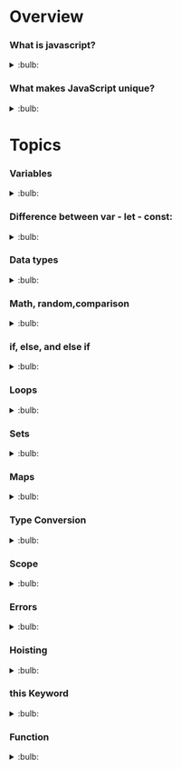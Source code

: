# Overview

### What is javascript?
<details>
  <summary>:bulb:</summary>
    JavaScript, often abbreviated JS, is a programming language that is one of the core technologies of the World Wide Web, alongside HTML and CSS. As of 2022, 98% of websites use JavaScript on the client side for web page behavior, often incorporating third-party libraries.
</details>

### What makes JavaScript unique?
<details>
  <summary>:bulb:</summary>
    <li>Full integration with HTML/CSS.</li>
    <li>Simple things are done simply.</li>
    <li>Supported by all major browsers and enabled by default.</li>
</details>

# Topics

### Variables
<details>
  <summary>:bulb:</summary>
  A variable is a “named storage” for data. We can use variables to store goodies, visitors, and other data.

```JS
let message;
message = 'Hello!';

alert(message); // shows the variable content
```
</details>

### Difference between var - let - const:

<details>
  <summary>:bulb:</summary>

Props | var | let | const
------------ | ------------- | ------------ | ------------
Scope | Variables declared with var are in the function scope.(var variables are only accessible in the function scope) | Variables declared as let are in the block scope (let variables are only accessible within the block they are declared) | Variables declared as const are in the block scope(const variables under the block was accessible, but when you try to access x outside that block, you will get an error)
Hoisting (Hoisting means that you can define a variable before its declaration.) | Allowed | Not allowed | Not allowed
Reassign the value | Allowed | Allowed | Not allowed 
Redeclaration of the variable | Allowed | Not allowed | Not allowed

</details>

### Data types

<details>
  <summary>:bulb:</summary>


#### <li> Strings </li>
A string (or a text string) is a series of characters like "John Doe".
Strings are written with quotes. You can use single or double quotes.

``` JS
let carName1 = "Volvo XC60";   // Using double quotes
let carName2 = 'Volvo XC60';   // Using single quotes
```
``` JS
let answer1 = "It's alright";
let answer2 = "He is called 'Johnny'";
let answer3 = "He is called Johnny"";
```
#### <li> String Methods </li>

 ``` JS
<li>Length</li>
<!DOCTYPE html>
<head>
    <meta charset="UTF-8">
    <meta http-equiv="X-UA-Compatible" content="IE=edge">
    <meta name="viewport" content="width=device-width, initial-scale=1.0">
    <title>Javascript</title>
</head>
<html>
<body>
<h1>Strings</h1>

<p>The length property returns the length of a string:</p>

<p id="demo"></p>

<script>
let text = "ABCDEFGHIJKLMNOPQRSTUVWXYZ";
document.getElementById("demo").innerHTML = text.length;
</script>

</body>
</html>

```
![image](https://user-images.githubusercontent.com/75599178/177744213-023f7ead-8ee4-4a2f-9410-03ee6c0c60f0.png)

#### <li>Extracting String Parts</li>
There are 3 methods for extracting a part of a string:

slice(start, end)
substring(start, end)
substr(start, length)

#### <li>Slice()</li>
<li>slice() extracts a part of a string and returns the extracted part in a new string.</li>
<li>The method takes 2 parameters: the start position, and the end position (end not included).</li>

``` JS
<!DOCTYPE html>
<html>
<body>

<h2>JavaScript String Methods</h2>

<p>The slice() method extract a part of a string
and returns the extracted parts in a new string:</p>

<p id="demo"></p>

<script>
let str = "Apple, Banana, Kiwi";
document.getElementById("demo").innerHTML = str.slice(7,13); 
</script>

</body>
</html>

```
![image](https://user-images.githubusercontent.com/75599178/177770021-8aff74be-dd26-4419-a97a-dbf074fdf994.png)

<li>If a parameter is negative, the position is counted from the end of the string.</li>

``` JS
<!DOCTYPE html>
<html>
<body>

<h2>JavaScript String Methods</h2>

<p>The slice() method extract a part of a string
and returns the extracted parts in a new string:</p>

<p id="demo"></p>

<script>
let str = "Apple, Banana, Kiwi";
document.getElementById("demo").innerHTML = str.slice(-12,-6);
</script>

</body>
</html>

```
![image](https://user-images.githubusercontent.com/75599178/177770851-47a65955-0338-4536-a1f8-948ecb6e4569.png)

<li>If you omit the second parameter, the method will slice out the rest of the string.</li>

``` JS
<!DOCTYPE html>
<html>
<body>

<h2>JavaScript String Methods</h2>

<p>The slice() method extract a part of a string
and returns the extracted parts in a new string:</p>

<p id="demo"></p>

<script>
let str = "Apple, Banana, Kiwi";
document.getElementById("demo").innerHTML = str.slice(7);
</script>

</body>
</html>

```
![image](https://user-images.githubusercontent.com/75599178/177771563-d2efacc4-49b8-4d5e-b9b7-998b51c84013.png)

#### <li>substr()</li>
<li>substr() is similar to slice().</li>
<li>The difference is that the second parameter specifies the length of the extracted part.</li>

``` JS
<!DOCTYPE html>
<html>
<body>

<h2>JavaScript String Methods</h2>

<p>The substr() method extract a part of a string
and returns the extracted parts in a new string:</p>

<p id="demo"></p>

<script>
let str = "Apple, Banana, Kiwi";
document.getElementById("demo").innerHTML = str.substr(7,6);
</script>

</body>
</html>

```
![image](https://user-images.githubusercontent.com/75599178/177947955-f1a22229-15c1-41d3-90c9-76ffa1eac2d3.png)

#### <li>Replacing String Content</li>

<li>The replace() method does not change the string it is called on.</li>
<li>The replace() method returns a new string.</li>
<li>he replace() method replaces only the first match</li>

``` JS
<!DOCTYPE html>
<html>
<body>

<h2>JavaScript String Methods</h2>

<p>Replace "Microsoft" with "W3Schools" in the paragraph below:</p>

<button onclick="myFunction()">Try it</button>

<p id="demo">Please visit Microsoft and Microsoft!</p>

<script>
function myFunction() {
  let text = document.getElementById("demo").innerHTML; 
  document.getElementById("demo").innerHTML =
  text.replace("Microsoft","W3Schools");
}
</script>

</body>
</html>

```
![image](https://user-images.githubusercontent.com/75599178/177958396-ff5fcdc8-9c28-4017-a2f5-aaa2363415d9.png)

#### <li>Converting to Upper and Lower Case</li>

<li>A string is converted to upper case with toUpperCase()</li>
<li>A string is converted to lower case with toLowerCase()</li>

``` JS
<!-- Uppercase -->
<!DOCTYPE html>
<head>
    <meta charset="UTF-8">
    <meta http-equiv="X-UA-Compatible" content="IE=edge">
    <meta name="viewport" content="width=device-width, initial-scale=1.0">
    <title>Javascript</title>
</head>
<html>
<body>
<h1>Strings</h1>

<button onclick="myFunction()">Replace it</button>

<p id="upper">Can you open chrome browser?</p>

<script>
    function myFunction(){
        let text1 = document.getElementById("upper").innerHTML;
        document.getElementById("upper").innerHTML = text1.toUpperCase()
    }

</script>

</body>
</html>

```
![image](https://user-images.githubusercontent.com/75599178/177996365-1c632f90-340c-4746-99ff-41ff006ed46f.png)

``` JS
<!-- Smallcase -->
<!DOCTYPE html>
<head>
    <meta charset="UTF-8">
    <meta http-equiv="X-UA-Compatible" content="IE=edge">
    <meta name="viewport" content="width=device-width, initial-scale=1.0">
    <title>Javascript</title>
</head>
<html>
<body>
<h1>Strings</h1>

<button onclick="myFunction()">Replace it</button>

<p id="lower">Can you open chrome browser?</p>

<script>
    function myFunction(){
        let text1 = document.getElementById("lower").innerHTML;
        document.getElementById("lower").innerHTML = text1.toLowerCase()
    }

</script>

</body>
</html>

```
![image](https://user-images.githubusercontent.com/75599178/177996633-da81fef6-74ae-4044-8977-ee59ed79a33c.png)

> Strings are immutable: Strings cannot be changed, only replaced.

#### <li>concat</li>

<li>The concat() method can be used instead of the plus operator.</li>

``` JS
<!-- concat -->
<!DOCTYPE html>
<html>
<body>

<h2>JavaScript String Methods</h2>

<p>The concat() method joins two or more strings:</p>

<p id="demo"></p>

<script>
let text1 = "Hello";
let text2 = "World!";
let text3 = text1.concat(" ",text2);
document.getElementById("demo").innerHTML = text3;
</script>

</body>
</html>

```
![image](https://user-images.githubusercontent.com/75599178/177998979-03669755-e8ff-4493-8048-874ffc3f6575.png)

#### <li>trim</li>

<li>The trim() method removes whitespace from both sides of a string.</li>

``` JS
<!-- trim -->
<!DOCTYPE html>
<html>
<body>

<h1>JavaScript Strings</h1>
<h2>The trim() Method</h2>
<p>The trim() method removes whitespace from both sides of a string.</p>

<p id="demo"></p>

<script>
let text1 = "     Hello World!     ";
let text2 = text1.trim();

document.getElementById("demo").innerHTML =
"Length text1=" + text1.length + "<br>Length2 text2=" + text2.length;
</script>

</body>
</html>

```
![image](https://user-images.githubusercontent.com/75599178/178003016-aa3add38-af2a-4120-b5ea-42968bf0b864.png)

#### String Search Methods

<h4>JavaScript Search Methods</h4>
<li>String indexOf()</li>
<li>String lastIndexOf()</li>
<li>String startsWith()</li>
<li>String endsWith()</li>

#### <li>indexOf()</li>

<li>The indexOf() method returns the index of (the position of) the first occurrence of a specified text in a string</li>

``` JS
<!-- indexOf() -->
<!DOCTYPE html>
<html>
<body>

<h2>JavaScript String Methods</h2>

<p>The indexOf() method returns the position of the first occurrence of a specified text:</p>

<p id="demo"></p>

<script>
let str = "Please locate where 'locate' occurs!";
document.getElementById("demo").innerHTML = str.indexOf("locate");
</script>

</body>
</html>


```
![image](https://user-images.githubusercontent.com/75599178/178013526-7c5219d2-2c19-4fd4-9f28-1afe1054079a.png)

#### <li>search()</li>

<li>The search() method searches a string for a specified value and returns the position of the match</li>

``` JS
<!-- search() -->
<!DOCTYPE html>
<html>
<body>

<h2>JavaScript String Methods</h2>

<p>The search() method returns the position of the first occurrence of a specified text in a string:</p>

<p id="demo"></p>

<script>
let str = "Please locate where 'locate' occurs!";
document.getElementById("demo").innerHTML = str.search("locate");
</script>

</body>
</html>

```
![image](https://user-images.githubusercontent.com/75599178/178099923-0e2e8a0e-1e0c-4e99-9a37-8deb875cda63.png)

#### <li>match()</li>

<li>The match() method searches a string for a match against a regular expression, and returns the matches, as an Array object.</li>

``` JS
<!-- match() -->
<!DOCTYPE html>
<html>
<body>

<h2>JavaScript String Search</h2>

<p>Search a string for "ain":</p>

<p id="demo"></p>

<script>
let text = "The rain in SPAIN stays mainly in the plain"; 
document.getElementById("demo").innerHTML = text.match(/ain/g);
</script>

</body>
</html>

```
![image](https://user-images.githubusercontent.com/75599178/178100530-ec38c854-a564-485c-ae67-3066589f5822.png)

#### <li>includes()</li>

<li>The includes() method searches a string for a match against a regular expression, and returns the matches, as an Array object.</li>

``` JS
<!-- includes() -->
<!DOCTYPE html>
<html>
<body>

<h2>JavaScript String Search</h2>

<p>Check if a string includes "world":</p>

<p id="demo"></p>

<p>The includes() method is not supported in Internet Explorer.</p>

<script>
let text = "Hello world, welcome to the universe.";
document.getElementById("demo").innerHTML = text.includes("world");
</script>

</body>
</html>

```
![image](https://user-images.githubusercontent.com/75599178/178100706-8fd5ac68-a782-4dbd-8df5-c48fc88acb73.png)


#### <li> Numbers </li>
JavaScript has only one type of numbers.
Numbers can be written with, or without decimals.

``` JS
let x1 = 34.00;
let x2 = 34;
let x3 = 3.14;
```
``` JS
let y = 123e5;      // 12300000
let z = 123e-5;     // 0.00123
```

#### <li> Number Methods </li>

#### <li>toString()</li>

<li>The toString() method returns a number as a string.</li>
<li>All number methods can be used on any type of numbers (literals, variables, or expressions)</li>

``` JS
<!DOCTYPE html>
<html>
<body>

<h2>JavaScript Number Methods</h2>

<p>The toString() method converts a number to a string.</p>

<p id="demo"></p>

<script>
let x = 123;
document.getElementById("demo").innerHTML =
  x.toString() + "<br>" +
   (123).toString() + "<br>" +
   (100 + 23).toString();
</script>

</body>
</html>

```
![image](https://user-images.githubusercontent.com/75599178/178102220-11728681-6117-4fb7-8dc9-b99a3e9730ce.png)

#### <li>toExponential()</li>

<li>The toString() method returns a number as a string.</li>

``` JS
<!DOCTYPE html>
<html>
<body>

<h2>JavaScript Number Methods</h2>

<p>toExponential() returns a string, with a number rounded and written using exponential notation.</p>

<p>An optional parameter defines the number of digits behind the decimal point.</p>

<p id="demo"></p>

<script>
let x = 9.656;
document.getElementById("demo").innerHTML =
  x.toExponential() + "<br>" + 
  x.toExponential(2) + "<br>" + 
  x.toExponential(4) + "<br>" + 
  x.toExponential(6);
</script>

</body>
</html>

```
![image](https://user-images.githubusercontent.com/75599178/178102409-3926e4a9-18f8-4cc0-b7b3-764f4263283d.png)

#### <li>toFixed()</li>

<li>toFixed() returns a string, with the number written with a specified number of decimals</li>

``` JS
<!DOCTYPE html>
<html>
<body>

<h2>JavaScript Number Methods</h2>

<p>The toFixed() method rounds a number to a given number of digits.</p>
<p>For working with money, toFixed(2) is perfect.</p>

<p id="demo"></p>

<script>
let x = 9.656;
document.getElementById("demo").innerHTML =
  x.toFixed(0) + "<br>" +
  x.toFixed(2) + "<br>" +
  x.toFixed(4) + "<br>" +
  x.toFixed(6);
</script>

</body>
</html>

```
![image](https://user-images.githubusercontent.com/75599178/178102453-99205a98-f117-41e6-98ac-c57570474803.png)

#### <li>Converting Variables to Numbers</li>

<li>The Number() method</li>
<li>The parseInt() method</li>
<li>The parseFloat() method</li>

![image](https://user-images.githubusercontent.com/75599178/178102559-46a11067-da95-4728-9d35-1d689dd32538.png)

#### The Number() Method
> Example 1:

``` JS
<!DOCTYPE html>
<html>
<body>

<h2>JavaScript Global Methods</h2>

<p>The Number() method converts variables to numbers:</p>

<p id="demo"></p>

<script>
document.getElementById("demo").innerHTML = 
  Number(true) + "<br>" +
  Number(false) + "<br>" +
  Number("10") + "<br>" + 
  Number("  10") + "<br>" +
  Number("10  ") + "<br>" +
  Number(" 10  ") + "<br>" +
  Number("10.33") + "<br>" + 
  Number("10,33") + "<br>" +
  Number("10 33") + "<br>" +
  Number("John");
</script>

</body>
</html>

```
![image](https://user-images.githubusercontent.com/75599178/178103960-cb631550-2780-43ec-8702-88770bef40c3.png)

#### The parseInt() Method

> Example 2:

``` JS
<!DOCTYPE html>
<html>
<body>

<h2>JavaScript Global Functions</h2>
<h2>parseInt()</h2>
<p>The global JavaScript function parseInt() converts strings to numbers:</p>

<p id="demo"></p>

<script>
document.getElementById("demo").innerHTML = 
  parseInt("-10") + "<br>" +
  parseInt("-10.33") + "<br>" +
  parseInt("10") + "<br>" +
  parseInt("10.33") + "<br>" +
  parseInt("10 6") + "<br>" +  
  parseInt("10 years") + "<br>" +  
  parseInt("years 10");  
</script>

</body>
</html>

```
![image](https://user-images.githubusercontent.com/75599178/178104645-92ed9a00-b50c-4c41-8b35-7ab7078e060c.png)

#### The parseFloat() Method

> Example 3:

``` JS
<!DOCTYPE html>
<html>
<body>

<h2>JavaScript Global Methods</h2>

<p>The parseFloat() method converts strings to numbers:</p>

<p id="demo"></p>

<script>
document.getElementById("demo").innerHTML = 
  parseFloat("10") + "<br>" +
  parseFloat("10.33") + "<br>" +
  parseFloat("10 6") + "<br>" +  
  parseFloat("10 years") + "<br>" +
  parseFloat("years 10");    
</script>

</body>
</html>

```
![image](https://user-images.githubusercontent.com/75599178/178104751-a61651d9-9dee-478f-9d6f-e7bf12d091f8.png)

#### <li> Arrays </li>
JavaScript arrays are written with square brackets.
Array items are separated by commas.

``` JS
const cars = ["Saab","Volvo","BMW"]  // cars is array
```

#### Creating an Array
``` JS
<!DOCTYPE html>
<html>
<body>

<h2>JavaScript Arrays</h2>

<p id="demo"></p>

<script>
const cars = new Array("Saab", "Volvo", "BMW");
document.getElementById("demo").innerHTML = cars;
</script>

</body>
</html>

```
![image](https://user-images.githubusercontent.com/75599178/178105722-f016911f-133b-4ff3-8efe-3293ce1651bb.png)

#### Creating an Array
``` JS
<!DOCTYPE html>
<html>
<body>

<h2>JavaScript Arrays</h2>

<p id="demo"></p>

<script>
const cars = new Array("Saab", "Volvo", "BMW");
document.getElementById("demo").innerHTML = cars;
</script>

</body>
</html>

```


#### <li> Array Methods </li>

#### toString()

``` JS
<!DOCTYPE html>
<html>
<body>

<h2>JavaScript Array Methods</h2> 
<h2>toString()</h2>
<p>The toString() method returns an array as a comma separated string:</p>

<p id="demo"></p>

<script>
const fruits = ["Banana", "Orange", "Apple", "Mango"];
document.getElementById("demo").innerHTML = fruits.toString();
</script>

</body>
</html>

```
![image](https://user-images.githubusercontent.com/75599178/178266325-14f2375c-0b47-4634-893d-155d4dbf7f93.png)

#### join()

``` JS
<!DOCTYPE html>
<html>
<body>

<h2>JavaScript Array Methods</h2> 
<h2>join()</h2> 
<p>The join() method joins array elements into a string.</p>
<p>It this example we have used " * " as a separator between the elements:</p>

<p id="demo"></p>

<script>
const fruits = ["Banana", "Orange", "Apple", "Mango"];
document.getElementById("demo").innerHTML = fruits.join(" * ");
</script>

</body>
</html>

```
![image](https://user-images.githubusercontent.com/75599178/178271178-f3015e17-d06a-4e09-acd0-a61031418fb2.png)


#### pop()

<li>Popping items out of an array, or pushing items into an array.</li>

``` JS
<!DOCTYPE html>
<html>
<body>

<h2>JavaScript Array Methods</h2>
<h2>pop()</h2>
<p>The pop() method removes the last element from an array.</p>

<p id="demo1"></p>
<p id="demo2"></p>

<script>
const fruits = ["Banana", "Orange", "Apple", "Mango"];
document.getElementById("demo1").innerHTML = fruits;
fruits.pop();
document.getElementById("demo2").innerHTML = fruits;
</script>

</body>
</html>

```
![image](https://user-images.githubusercontent.com/75599178/178267408-2f52bea2-b76b-469a-aa5a-8240cd29f871.png)

#### push()

<li>The push() method adds a new element to an array (at the end)</li>

``` JS
<!DOCTYPE html>
<html>
<body>

<h2>JavaScript Array Methods</h2> 
<h2>push()</h2>
<p>The push() method appends a new element to an array:</p>

<p id="demo1"></p>
<p id="demo2"></p>

<script>
const fruits = ["Banana", "Orange", "Apple", "Mango"];
document.getElementById("demo1").innerHTML = fruits;
fruits.push("Kiwi");
document.getElementById("demo2").innerHTML = fruits;
</script>

</body>
</html>

```
![image](https://user-images.githubusercontent.com/75599178/178274531-3563124a-77e8-4493-8613-5f991a050278.png)

#### shift()

<li>The shift() method removes the first array element and "shifts" all other elements to a lower index.</li>

``` JS
<!DOCTYPE html>
<html>
<body>

<h2>JavaScript Array Methods</h2> 
<h2>shift()</h2>
<p>The shift() method removes the first element of an array (and "shifts" the other elements to the left):</p>

<p id="demo1"></p>
<p id="demo2"></p>

<script>
const fruits = ["Banana", "Orange", "Apple", "Mango"];
document.getElementById("demo1").innerHTML = fruits;
fruits.shift();
document.getElementById("demo2").innerHTML = fruits;
</script>

</body>
</html>

```
![image](https://user-images.githubusercontent.com/75599178/178275051-5657a144-e525-4fc6-b771-48078302c22e.png)


#### unshift()

<li>The unshift() method adds a new element to an array (at the beginning), and "unshifts" older elements</li>

``` JS
<!DOCTYPE html>
<html>
<body>

<h2>JavaScript Array Methods</h2> 
<h2>unshift()</h2>
<p>The unshift() method adds new elements to the beginning of an array:</p>

<p id="demo1"></p>
<p id="demo2"></p>

<script>
const fruits = ["Banana", "Orange", "Apple", "Mango"];
document.getElementById("demo1").innerHTML = fruits;
fruits.unshift("Lemon");
document.getElementById("demo2").innerHTML = fruits;
</script>

</body>
</html>

```
![image](https://user-images.githubusercontent.com/75599178/178276283-f786b1d4-3995-4fc9-b74d-cedc2780861a.png)

#### Array length

<li>The length property provides an easy way to append new elements to an array without using the push() method.</li>

``` JS
<!DOCTYPE html>
<html>
<body>

<h2>JavaScript Array Methods</h2>
<p>The length property provides an easy way to append new elements to an array without using the push() method:</p>

<p id="demo1"></p>
<p id="demo2"></p>

<script>
const fruits = ["Banana", "Orange", "Apple", "Mango"];
document.getElementById("demo1").innerHTML = fruits;
fruits[fruits.length] = "Kiwi";
document.getElementById("demo2").innerHTML = fruits;
</script>

</body>
</html>

```
![image](https://user-images.githubusercontent.com/75599178/178277027-0c29ecaf-8b2c-4126-9d6a-1cf0f3d0b2a5.png)

#### Array delete()

<li>The length property provides an easy way to append new elements to an array without using the push() method.</li>

``` JS
<!DOCTYPE html>
<html>
<body>

<h2>JavaScript Array Methods</h2>
<p>Deleting elements leaves undefined holes in an array:</p>

<p id="demo1"></p>
<p id="demo2"></p>

<script>
const fruits = ["Banana", "Orange", "Apple", "Mango"];

document.getElementById("demo1").innerHTML =
"The first fruit is: " + fruits[0];

delete fruits[0];

document.getElementById("demo2").innerHTML =
"The first fruit is: " + fruits[0];
</script>

</body>
</html>

```
![image](https://user-images.githubusercontent.com/75599178/178277619-80c52fbb-cc6b-4141-a2b6-338089ba6ba1.png)

#### Merging (Concatenating) Arrays

<li>The concat() method creates a new array by merging (concatenating) existing arrays</li>

``` JS
<!DOCTYPE html>
<html>
<body>

<h2>JavaScript Array Methods</h2>
<h2>concat()</h2>
<p>The concat() method merges (concatenates) arrays:</p>

<p id="demo"></p>

<script>
const myGirls = ["Cecilie", "Lone"];
const myBoys = ["Emil", "Tobias", "Linus"];
const myChildren = myGirls.concat(myBoys);

document.getElementById("demo").innerHTML = myChildren;
</script>

</body>
</html>

```
![image](https://user-images.githubusercontent.com/75599178/178277933-6f6ebfd8-400e-42a6-9047-d21071ee4676.png)

#### splice()

<li>The splice() method can be used to add new items to an array</li>

``` JS
<!DOCTYPE html>
<html>
<body>

<h2>JavaScript Array Methods</h2>
<h2>splice()</h2>

<p>The splice() method adds new elements to an array, and returns an array with the deleted elements (if any):</p>

<p id="demo1"></p>
<p id="demo2"></p>
<p id="demo3"></p>

<script>
const fruits = ["Banana", "Orange", "Apple", "Mango"];
document.getElementById("demo1").innerHTML = "Original Array:<br> " + fruits;
let removed = fruits.splice(2, 2, "Lemon", "Kiwi"); 
document.getElementById("demo2").innerHTML = "New Array:<br>" + fruits;
document.getElementById("demo3").innerHTML = "Removed Items:<br> " + removed; 
</script>

</body>
</html>

```
![image](https://user-images.githubusercontent.com/75599178/178326065-c44bb714-b222-42ab-b192-cbe094b65bad.png)

![image](https://user-images.githubusercontent.com/75599178/178325956-0a438e94-76d6-4561-87ff-98e92aeeb1b5.png)

#### slice()

<li>The slice() method slices out a piece of an array into a new array.</li>

``` JS
<!DOCTYPE html>
<html>
<body>

<h2>JavaScript Array Methods</h2>
<h2>slice()</h2>
<p>This example slices out a part of an array starting from array element 1 ("Orange"):</p>

<p id="demo"></p>

<script>
const fruits = ["Banana", "Orange", "Lemon", "Apple", "Mango"];
const citrus = fruits.slice(1);
document.getElementById("demo").innerHTML = fruits + "<br><br>" + citrus;
</script>

</body>
</html>

```
![image](https://user-images.githubusercontent.com/75599178/178326337-e214e5d4-2927-4232-97d8-31d11d611929.png)

#### sort()

<li>The sort() method sorts an array alphabetically</li>

``` JS
<!DOCTYPE html>
<html>
<body>

<h2>JavaScript Array Sort</h2>
<p>The sort() method sorts an array alphabetically:</p>

<p id="demo1"></p>
<p id="demo2"></p>

<script>
const fruits = ["Banana", "Orange", "Apple", "Mango"];
document.getElementById("demo1").innerHTML = fruits;

fruits.sort();
document.getElementById("demo2").innerHTML = fruits;
</script>

</body>
</html>

```
![image](https://user-images.githubusercontent.com/75599178/178327234-c87a6f44-410a-4aea-942e-cfc66178f4f5.png)

#### reverse()

<li>The reverse() method reverses the elements in an array.</li>

``` JS
<!DOCTYPE html>
<html>
<body>

<h2>JavaScript Array Sort Reverse</h2>

<p>The reverse() method reverses the elements in an array.</p>
<p>By combining sort() and reverse() you can sort an array in descending order:</p>

<p id="demo1"></p>
<p id="demo2"></p>

<script>
// Create and display an array:
const fruits = ["Banana", "Orange", "Apple", "Mango"];
document.getElementById("demo1").innerHTML = fruits;

// First sort the array
fruits.sort();

// Then reverse it:
fruits.reverse();

document.getElementById("demo2").innerHTML = fruits;
</script>

</body>
</html>


```
![image](https://user-images.githubusercontent.com/75599178/179484922-7ffe146f-d4b9-4375-9b73-219f4d3e5063.png)

#### Numeric Sort

<li>Ascending order</li>

``` JS
<!DOCTYPE html>
<html>
<body>

<h2>JavaScript Array Sort</h2>
<p>Sort the array in ascending order:</p>

<p id="demo1"></p>
<p id="demo2"></p>

<script>
const points = [40, 100, 1, 5, 25, 10];
document.getElementById("demo1").innerHTML = points;  

points.sort(function(a, b){return a - b});
document.getElementById("demo2").innerHTML = points;
</script>

</body>
</html>

```
![image](https://user-images.githubusercontent.com/75599178/178328161-6a60d477-c121-4837-8edd-b4779be5b2ba.png)

#### Numeric Sort

<li>Desscending order</li>

``` JS
<!DOCTYPE html>
<html>
<body>

<h2>JavaScript Array Sort</h2>
<p>Sort the array in descending order:</p>

<p id="demo1"></p>
<p id="demo2"></p>

<script>
const points = [40, 100, 1, 5, 25, 10];
document.getElementById("demo1").innerHTML = points;

points.sort(function(a, b){return b - a});
document.getElementById("demo2").innerHTML = points;
</script>

</body>
</html>

```
![image](https://user-images.githubusercontent.com/75599178/178328666-75b9f8ba-8574-4178-96e2-8da48a3c9925.png)

#### Sorting an Array in Random Order

<li>Sorting an Array in Random Order</li>

``` JS
<!DOCTYPE html>
<html>
<body>

<h2>JavaScript Array Sort</h2>
<p>Click the button (again and again) to sort the array in random order.</p>

<button onclick="myFunction()">Try it</button>
<p id="demo"></p>

<script>
const points = [40, 100, 1, 5, 25, 10];
document.getElementById("demo").innerHTML = points;  

function myFunction() {
  points.sort(function(a, b){return 0.5 - Math.random()});
  document.getElementById("demo").innerHTML = points;
}
</script>

</body>
</html>

```
![image](https://user-images.githubusercontent.com/75599178/178328937-19b7086b-4cf8-4682-ae15-34932cf68236.png)

#### <li>Date and Time</li>

#### <li>JavaScript new Date()</li>

``` JS
<!DOCTYPE html>
<html>
<body>

<h2>JavaScript new Date()</h2>
<p>Using new Date(milliseconds), creates a new date object as January 1, 1970, 00:00:00 Universal Time (UTC) plus the milliseconds:</p>

<p id="demo"></p>

<script>
const d = new Date();
document.getElementById("demo").innerHTML = d;
</script>

</body>
</html>

```
![image](https://user-images.githubusercontent.com/75599178/178442188-a0daf489-bdc2-4307-825f-8966b86ad697.png)

#### <li>JavaScript toString()</li>

``` JS
<!DOCTYPE html>
<html>
<body>

<h2>JavaScript toString()</h2>
<p>The toString() method converts a date to a string:</p>

<p id="demo"></p>

<script>
const d = new Date();
document.getElementById("demo").innerHTML = d.toString();
</script>

</body>
</html>

```
![image](https://user-images.githubusercontent.com/75599178/178443069-2d958c2e-6d59-43b7-98d9-0115f1407e49.png)

#### <li>JavaScript toUTCString()</li>

``` JS
<!DOCTYPE html>
<html>
<body>

<h2>JavaScript Date()</h2>
<p>The toUTCString() method converts a date to a UTC string (a date display standard):</p>

<p id="demo"></p>

<script>
const d = new Date();
document.getElementById("demo").innerHTML = d.toUTCString();
</script>

</body>
</html>

```
![image](https://user-images.githubusercontent.com/75599178/178443297-fa37efa5-ce60-4275-8f9e-cc57bf55e980.png)

#### <li>JavaScript toUTCString()</li>

``` JS
<!DOCTYPE html>
<html>
<body>

<h2>JavaScript toDateString()</h2>
<p>The toDateString() method converts a date to a date string:</p>

<p id="demo"></p>

<script>
const d = new Date();
document.getElementById("demo").innerHTML = d.toDateString();
</script>

</body>
</html>

```
![image](https://user-images.githubusercontent.com/75599178/178443456-7f362eb0-5fba-4d8c-b234-6ddbe826cf95.png)

#### <li>JavaScript toUTCString()</li>

``` JS
<!DOCTYPE html>
<html>
<body>

<h2>JavaScript toISOString()</h2>
<p>The toISOString() method converts a date to a date string, using the ISO standard format:</p>

<p id="demo"></p>

<script>
const d = new Date();
document.getElementById("demo").innerHTML = d.toISOString();
</script>

</body>
</html>

```
![image](https://user-images.githubusercontent.com/75599178/178443597-c88d020c-e663-48ab-8c0d-07beb2fe7c64.png)

#### <li>Booleans</li>

![image](https://user-images.githubusercontent.com/75599178/178444096-e3503e47-bf3b-49bf-97e1-9fb5b040c1fb.png)

``` JS
<!DOCTYPE html>
<html>
<body>

<h2>JavaScript Booleans</h2>
<p id="demo"></p>

<script>
document.getElementById("demo").innerHTML =
"100 is " + Boolean(100) + "<br>" +
"3.14 is " + Boolean(3.14) + "<br>" +
"-15 is " + Boolean(-15) + "<br>" +
"Any (not empty) string is " + Boolean("Hello") + "<br>" +
"Even the string 'false' is " + Boolean('false') + "<br>" +
"Any expression (except zero) is " + Boolean(1 + 7 + 3.14);
</script>

</body>
</html>

```
![image](https://user-images.githubusercontent.com/75599178/178444404-95b5a775-6b71-4d5d-bd33-6d324deb01ab.png)

</details>

### Math, random,comparison

<details>
  <summary>:bulb:</summary>


### Math

> The Math object is static.

``` JS
<!DOCTYPE html>
<html>
<body>

<h2>JavaScript Math Constants</h2>

<p id="demo"></p>

<script>
document.getElementById("demo").innerHTML = 
"<p><b>Math.E:</b> " + Math.E + "</p>" +
"<p><b>Math.PI:</b> " + Math.PI + "</p>" +
"<p><b>Math.SQRT2:</b> " + Math.SQRT2 + "</p>" +
"<p><b>Math.SQRT1_2:</b> " + Math.SQRT1_2 + "</p>" +
"<p><b>Math.LN2:</b> " + Math.LN2 + "</p>" +
"<p><b>Math.LN10:</b> " + Math.LN10 + "</p>" +
"<p><b>Math.LOG2E:</b> " + Math.LOG2E + "</p>" +
"<p><b>Math.Log10E:</b> " + Math.LOG10E + "</p>";
</script>

</body>
</html>

```
![image](https://user-images.githubusercontent.com/75599178/178453331-600e8e25-e3d4-4bf6-a340-c75d16b04058.png)

#### <li>Math</li>

> The Math object is static.

``` JS
<!DOCTYPE html>
<html>
<body>

<h2>JavaScript Math.ceil()</h2>

<p>Math.round(x) returns the value of x rounded to its nearest integer:</p>
<p>Math.ceil() rounds a number <strong>up</strong> to its nearest integer:</p>
<p>Math.floor(x) returns the value of x rounded <strong>down</strong> to its nearest integer:</p>
<p>Math.trunc(x) returns the integer part of x:</p>
<p>Math.random() returns a random number between 0 and 1:</p>
<p>Math.min() returns the lowest value in a list of arguments:</p>
<p>Math.abs(x) returns the absolute (positive) value of x:</p>
<p>Math.sqrt(x) returns the square root of x:</p>
<p>Math.pow(x,y) returns the value of x to the power of y:</p>

<p id="demo_1"></p>
<p id="demo_2"></p>
<p id="demo_3"></p>
<p id="demo_4"></p>
<p id="demo_5"></p>
<p id="demo_6"></p>
<p id="demo_7"></p>
<p id="demo_8"></p>


<script>
document.getElementById("demo_1").innerHTML = Math.round(4.4);
document.getElementById("demo_2").innerHTML = Math.ceil(4.4);
document.getElementById("demo_3").innerHTML = Math.floor(4.7);
document.getElementById("demo_4").innerHTML = Math.trunc(4.7);
document.getElementById("demo_5").innerHTML = Math.min(0, 150, 30, 20, -8, -200);
document.getElementById("demo_6").innerHTML = Math.abs(-4.7);
document.getElementById("demo_7").innerHTML = Math.sqrt(64);
document.getElementById("demo_8").innerHTML = Math.pow(8,2);
</script>

</body>
</html>

```
![image](https://user-images.githubusercontent.com/75599178/178455359-62defeb7-1dc0-47b8-84c3-ad3b4ecbb9cf.png)


</details>

### if, else, and else if

<details>
  <summary>:bulb:</summary>

![image](https://user-images.githubusercontent.com/75599178/178487683-5ee72db5-1e41-407e-9ee3-467c6b8f4226.png)

#### Syntax

``` JS
if (condition1) {
  //  block of code to be executed if condition1 is true
} else if (condition2) {
  //  block of code to be executed if the condition1 is false and condition2 is true
} else {
  //  block of code to be executed if the condition1 is false and condition2 is false
}

```
#### Example:-

``` JS
<!DOCTYPE html>
<html>
<body>

<h2>JavaScript if .. else</h2>

<p>A time-based greeting:</p>

<p id="demo"></p>

<script>
const time = new Date().getHours();
let greeting;
if (time < 10) {
  greeting = "Good morning";
} else if (time < 20) {
  greeting = "Good day";
} else {
  greeting = "Good evening";
}
document.getElementById("demo").innerHTML = greeting;
</script>

</body>
</html>

```
![image](https://user-images.githubusercontent.com/75599178/178488628-35419b90-201f-4870-8c8c-72f78d5de6f6.png)

#### Switch 

##### Syntax

``` JS
switch(expression) {
  case x:
    // code block
    break;
  case y:
    // code block
    break;
  default:
    // code block
}

```
![image](https://user-images.githubusercontent.com/75599178/178489544-00327d83-0acc-496d-a2f9-fe196c1da97c.png)

#### Example

``` JS
<!DOCTYPE html>
<html>
<body>

<h2>JavaScript switch</h2>

<p id="demo"></p>

<script>
let day;
switch (new Date().getDay()) {
  case 0:
    day = "Sunday";
    break;
  case 1:
    day = "Monday";
    break;
  case 2:
    day = "Tuesday";
    break;
  case 3:
    day = "Wednesday";
    break;
  case 4:
    day = "Thursday";
    break;
  case 5:
    day = "Friday";
    break;
  case  6:
    day = "Saturday";
}
document.getElementById("demo").innerHTML = "Today is " + day;
</script>

</body>
</html>

```
![image](https://user-images.githubusercontent.com/75599178/178489776-ba103df6-6006-40de-bf4c-dbfbedb42c11.png)

#### the break keyword

> When JavaScript reaches a break keyword, it breaks out of the switch block.

> This will stop the execution inside the switch block.

> It is not necessary to break the last case in a switch block. The block breaks (ends) there anyway.

#### The default Keyword

> he default keyword specifies the code to run if there is no case match.

``` JS
<!DOCTYPE html>
<html>
<body>

<h2>JavaScript switch</h2>

<p id="demo"></p>

<script>
let text;
switch (new Date().getDay()) {
  case 6:
    text = "Today is Saturday";
    break;
  case 0:
    text = "Today is Sunday";
    break;
  default:
    text = "Looking forward to the Weekend";
}
document.getElementById("demo").innerHTML = text;
</script>

</body>
</html>

```
![image](https://user-images.githubusercontent.com/75599178/178491144-6c4d1ab2-e8e6-4b2e-b0d3-b51c0300471d.png)

#### Strict Comparison

> Switch cases use strict comparison (===).

``` JS
<!DOCTYPE html>
<html>
<body>

<h2>JavaScript switch</h2>

<p id="demo"></p>

<script>
<!DOCTYPE html>
<html>
<body>

<h2>JavaScript switch</h2>

<p id="demo"></p>

<script>
let x = "0";

switch (x) {
  case 0:
    text = "Off";
    break;
  case 1:
    text = "On";
    break;
  default:
    text = "No value found";
}
document.getElementById("demo").innerHTML = text;
</script>

</body>
</html>

```
![image](https://user-images.githubusercontent.com/75599178/178491558-a8078e77-48fa-4a91-b2a9-3d1a46b3f3ff.png)

</details>

### Loops

<details>
  <summary>:bulb:</summary>
<li>Loops can execute a block of code a number of times.</li>

![image](https://user-images.githubusercontent.com/75599178/178744644-f0f7d302-a9a8-49bb-b018-93fbce6680f3.png)

#### The For Loop

#### <li>Syntax</li>

``` JS
for (statement 1; statement 2; statement 3) {
  // code block to be executed
}
```
**Statement 1** is executed (one time) before the execution of the code block.<br>
**Statement 2**defines the condition for executing the code block.<br>
**Statement 3** is executed (every time) after the code block has been executed.<br>

#### <li>Example</li>

``` JS
<!DOCTYPE html>
<html>
<body>

<h2>JavaScript For Loop</h2>

<p id="demo"></p>

<script>
let text = "";

for (let i = 0; i < 5; i++) {
  text += "The number is " + i + "<br>";
}

document.getElementById("demo").innerHTML = text;
</script>

</body>
</html>

```
![image](https://user-images.githubusercontent.com/75599178/178748468-654e08b3-37f4-464e-b8a6-1cc691ead3a1.png)

#### The For In Loop
#### <li>Syntax</li>

``` JS
for (key in object) {
  // code block to be executed
}
```
#### Example
``` JS

<!DOCTYPE html>
<html>
<body>

<h2>JavaScript For In Loop</h2>
<p>The for in statement loops through the properties of an object:</p>

<p id="demo"></p>

<script>
const person = {fname:"John", lname:"Doe", age:25}; 

let txt = "";
for (let x in person) {
  txt += person[x] + " ";
}

document.getElementById("demo").innerHTML = txt;
</script>

</body>
</html>
```
![image](https://user-images.githubusercontent.com/75599178/178794759-9a13da85-7629-45bc-ba08-967cb3c37c7e.png)

Example Explanation:<br>
![image](https://user-images.githubusercontent.com/75599178/178794861-742f95a6-d619-45f1-974a-3131842f7fff.png)

#### For In Over Arrays
#### <li>Syntax</li>

``` JS
for (variable in array) {
  code
}
```
#### Example

``` JS

<!DOCTYPE html>
<html>
<body>

<h2>JavaScript For In</h2>
<p>The for in statement can loops over array values:</p>

<p id="demo"></p>

<script>
const numbers = [45, 4, 9, 16, 25];

let txt = "";
for (let x in numbers) {
  txt += numbers[x] + "<br>"; 
}

document.getElementById("demo").innerHTML = txt;
</script>

</body>
</html>

```
![image](https://user-images.githubusercontent.com/75599178/178795213-e7e356ee-d4b8-482a-be7d-1b5653a29ab5.png)

> It is better to use a for loop, a for of loop, or Array.forEach() when the order is important.

#### Array.forEach()
#### <li>Syntax</li>

``` JS
for (variable in array) {
  code
}
```
#### Example

``` JS
<!DOCTYPE html>
<html>
<body>

<h2>JavaScript Array.forEach()</h2>
<p>Calls a function once for each array element.</p>

<p id="demo"></p>

<script>
const numbers = [45, 4, 9, 16, 25];

let txt = "";
numbers.forEach(myFunction);
document.getElementById("demo").innerHTML = txt;

function myFunction(value) {
  txt += value + "<br>"; 
}
</script>

</body>
</html>

```
![image](https://user-images.githubusercontent.com/75599178/178795612-cc3a75ff-45a6-4e60-8963-3fd827ab968e.png)

#### The While Loop
> Loops can execute a block of code as long as a specified condition is true.

#### <li>Syntax</li>

``` JS
while (condition) {
  // code block to be executed
}
```
#### Example

``` JS
<!DOCTYPE html>
<html>
<body>

<h2>JavaScript While Loop</h2>

<p id="demo"></p>

<script>
let text = "";
let i = 0;
while (i < 10) {
  text += "<br>The number is " + i;
  i++;
}
document.getElementById("demo").innerHTML = text;
</script>

</body>
</html>

```
![image](https://user-images.githubusercontent.com/75599178/178796184-436ae138-7891-4048-8c43-9cf916512686.png)

#### The Do While Loop
#### <li>Syntax</li>

``` JS
do {
  // code block to be executed
}
while (condition);
```
#### Example
> The loop will always be executed at least once, even if the condition is false, because the code block is executed before the condition is tested
``` JS
<!DOCTYPE html>
<html>
<body>

<h2>JavaScript Do While Loop</h2>

<p id="demo"></p>

<script>
let text = ""
let i = 0;

do {
  text += "<br>The number is " + i;
  i++;
}
while (i < 10);  

document.getElementById("demo").innerHTML = text;
</script>

</body>
</html>

```
![image](https://user-images.githubusercontent.com/75599178/178796541-5d0c7c13-ca88-4dc2-971c-d92890f0a1ef.png)

</details>

### Sets

<details>
  <summary>:bulb:</summary>

> A JavaScript Set is a collection of unique values.

> Each value can only occur once in a Set.

#### Essential Set Methods
![image](https://user-images.githubusercontent.com/75599178/178798670-aa0227a4-5843-405a-97eb-5c80ab42aeb4.png)

#### How to create new set
You can create a JavaScript Set by:
<li>Passing an Array to new Set()</li>
<li>Create a new Set and use add() to add values</li>
<li>Create a new Set and use add() to add variables</li>

#### <li>The new Set() Method</li>

``` JS
<!DOCTYPE html>
<html>
<body>
<h2>JavaScript Sets</h2>
<p>Create a Set from an Array:</p>

<p id="demo"></p>

<script>
// Create a Set
const letters = new Set(["a","b","c","d"]);

// Display set.size
document.getElementById("demo").innerHTML = letters.size;
</script>

</body>
</html>

```

#### <li>The add() Method</li>

``` JS
<!DOCTYPE html>
<html>
<body>
<h2>JavaScript Sets</h2>
<p>Adding equal elements to a Set:</p>

<p id="demo"></p>

<script>
// Create a Set
const letters = new Set();

// Add values to the Set
letters.add("a");
letters.add("b");
letters.add("c");
letters.add("c");
letters.add("c");
letters.add("c");
letters.add("c");
letters.add("c");

// Display set.size
document.getElementById("demo").innerHTML = letters.size;
</script>

</body>
</html>

```
![image](https://user-images.githubusercontent.com/75599178/178801261-a7daf0b2-f1c7-4c04-aa8a-0d4c0040f76f.png)

#### <li>The values() Method</li>

``` JS
<!DOCTYPE html>
<html>
<body>
<h2>JavaScript Sets</h2>
<p>Set.values() returns a Set Iterator:</p>

<p id="demo"></p>

<script>
// Create a Set
const letters = new Set(["a","b","c"]);

// Display set.size
document.getElementById("demo").innerHTML = letters.values();
</script>

</body>
</html>

```
![image](https://user-images.githubusercontent.com/75599178/178801485-97389db4-ae3a-40bd-923d-3210a206f411.png)

</details>

### Maps

<details>
  <summary>:bulb:</summary>

> A Map holds key-value pairs where the keys can be any datatype.

> A Map remembers the original insertion order of the keys.

#### Essential Set Methods
![image](https://user-images.githubusercontent.com/75599178/178803671-eedf25d9-a07d-4c9c-8a3b-18b8a1f9172e.png)

#### How to create new map
You can create a JavaScript Map by:
<li>Passing an Array to new Map()</li>
<li>Create a Map and use Map.set()</li>

#### <li>The add() Method</li>

``` JS
<!DOCTYPE html>
<html>
<body>
<h2>JavaScript Map Objects</h2>
<p>Creating a Map from an Array:</p>

<p id="demo"></p>

<script>
// Create a Map
const fruits = new Map([
  ["apples", 500],
  ["bananas", 300],
  ["oranges", 200]
]);

document.getElementById("demo").innerHTML = fruits.get("apples");
</script>

</body>
</html>

```
![image](https://user-images.githubusercontent.com/75599178/178803825-2a51f03a-f278-4a09-a44e-3efcf32aacbc.png)

#### <li>The new Map() Method</li>

``` JS
<!DOCTYPE html>
<html>
<body>
<h2>JavaScript Map Objects</h2>
<p>Creating a Map from an Array:</p>

<p id="demo"></p>

<script>
// Create a Map
const fruits = new Map([
  ["apples", 500],
  ["bananas", 300],
  ["oranges", 200]
]);

document.getElementById("demo").innerHTML = fruits.get("apples");
</script>

</body>
</html>

```
![image](https://user-images.githubusercontent.com/75599178/178950904-152c5ac6-cb64-4c69-8cc4-37f59abaff77.png)

#### <li>The set() Method</li>

``` JS
<!DOCTYPE html>
<html>
<body>
<h2>JavaScript Map Objects</h2>
<p>Using Map.set():</p>

<p id="demo"></p>

<script>
// Create a Map
const fruits = new Map();

// Set Map Values
fruits.set("apples", 500);
fruits.set("bananas", 300);
fruits.set("oranges", 200);

document.getElementById("demo").innerHTML = fruits.get("apples");
</script>

</body>
</html>

```
![image](https://user-images.githubusercontent.com/75599178/178945539-83a7c58f-40bc-40f0-b447-822229f6c5ab.png)

#### <li>The get() Method</li>

``` JS
<!DOCTYPE html>
<html>
<body>
<h2>JavaScript Map Objects</h2>
<p>Using Map.set():</p>

<p id="demo"></p>

<script>
// Create a Map
const fruits = new Map();

// Set Map Values
fruits.set("apples", 500);
fruits.set("bananas", 300);
fruits.set("oranges", 200);

document.getElementById("demo").innerHTML = fruits.get("apples");
</script>

</body>
</html>

```
![image](https://user-images.githubusercontent.com/75599178/178949601-b0d9890c-2861-42b3-8b42-b955a6274aa0.png)

#### <li>The size Property</li>

``` JS
<!DOCTYPE html>
<!DOCTYPE html>
<html>
<body>
<h2>JavaScript Maps</h2>
<p>Using Map.size:</p>

<p id="demo"></p>

<script>
// Create a Map
const fruits = new Map([
  ["apples", 500],
  ["bananas", 300],
  ["oranges", 200]
]);

document.getElementById("demo").innerHTML = fruits.size;
</script>

</body>
</html>

```
![image](https://user-images.githubusercontent.com/75599178/178949659-5c59d30e-f02f-4be3-b952-c9cdd78642e8.png)

#### <li>The delete() Method</li>

``` JS
<!DOCTYPE html>
<html>
<body>
<h2>JavaScript Maps</h2>
<p>Deleting Map elements:</p>

<p id="demo"></p>

<script>
// Create a Map
const fruits = new Map([
  ["apples", 500],
  ["bananas", 300],
  ["oranges", 200]
]);

// Delete an Element
fruits.delete("apples");

document.getElementById("demo").innerHTML = fruits.size;
</script>

</body>
</html>

```
![image](https://user-images.githubusercontent.com/75599178/178949923-d83100d2-476b-43d3-ad26-efbc7a314f0f.png)

#### <li>The has() Method</li>

``` JS
<!DOCTYPE html>
<html>
<body>
<h2>JavaScript Maps</h2>
<p>Using Map.has():</p>

<p id="demo"></p>

<script>
// Create a Map
const fruits = new Map([
  ["apples", 500],
  ["bananas", 300],
  ["oranges", 200]
]);

document.getElementById("demo").innerHTML = fruits.has("apples");
</script>

</body>
</html>

```
![image](https://user-images.githubusercontent.com/75599178/178950395-21d5f178-0a57-4c56-8960-1522a7db5923.png)

</details>

### Type Conversion

<details>
  <summary>:bulb:</summary>

#### <li>Converting Strings to Numbers</li>

``` JS
<!DOCTYPE html>
<html>
<body>

<h2>The JavaScript typeof Operator</h2>

<p>Strings to number conversion</p>

<p id="demo_1"></p>
<p id="demo_2"></p>
<p id="demo_3"></p>
<p id="demo_4"></p>

<script>
document.getElementById("demo_1").innerHTML = Number("3.14");
document.getElementById("demo_2").innerHTML = Number(" ");
document.getElementById("demo_3").innerHTML = Number("");
document.getElementById("demo_4").innerHTML = Number("99 88");
</script>

</body>
</html>

```
![image](https://user-images.githubusercontent.com/75599178/178977740-728cfceb-3362-47c9-ac6c-e955e3a2ba2a.png)

#### <li>Converting Numbers to Strings</li>
``` JS
<!DOCTYPE html>
<html>
<body>

<h2>JavaScript Number Methods</h2>

<p>The toString() method converts a number to a string.</p>

<p id="demo"></p>

<script>
let x = 123;
document.getElementById("demo").innerHTML =
  x.toString() + "<br>" +
   (123).toString() + "<br>" +
   (100 + 23).toString();
</script>

</body>
</html>

```
![image](https://user-images.githubusercontent.com/75599178/178977970-d8c5ba11-34dd-47a9-8d50-cb63fc8b4c18.png)

#### <li>Converting Dates to Numbers</li>

``` JS
<!DOCTYPE html>
<html lang="en">
<head>
    <meta charset="UTF-8">
    <meta http-equiv="X-UA-Compatible" content="IE=edge">
    <meta name="viewport" content="width=device-width, initial-scale=1.0">
    <title>Date to number</title>
</head>
<body>
    <p id="demo"></p>
    <script>
        d = new Date()
        document.getElementById("demo").innerHTML = d.getTime()
    </script>
</body>
</html>
```
![image](https://user-images.githubusercontent.com/75599178/178978293-8738e6cd-723a-4da2-81cd-ca594ffb96f8.png)

#### <li>Converting Dates to Strings</li>

``` JS
<!DOCTYPE html>
<html lang="en">
<head>
    <meta charset="UTF-8">
    <meta http-equiv="X-UA-Compatible" content="IE=edge">
    <meta name="viewport" content="width=device-width, initial-scale=1.0">
    <title>Date to number</title>
</head>
<body>
    <p id="demo"></p>
    <script>
        d = new Date()
        document.getElementById("demo").innerHTML = d.toString()
    </script>
</body>
</html>
```
![image](https://user-images.githubusercontent.com/75599178/178978744-4684444a-1c39-4a2a-a163-bbac5a8d5851.png)
![image](https://user-images.githubusercontent.com/75599178/178978799-9c38e0ec-c172-4a83-a75a-fce7a35d53d5.png)

#### <li>Converting Booleans to Numbers and Booleans to strings</li>

``` JS
<!DOCTYPE html>
<html lang="en">
<head>
    <meta charset="UTF-8">
    <meta http-equiv="X-UA-Compatible" content="IE=edge">
    <meta name="viewport" content="width=device-width, initial-scale=1.0">
    <title>Bools to Number & Bools to strings</title>
</head>
<body>
    <p id="demo_1"></p>
    <p id="demo_2"></p>
    <script>
        
        document.getElementById("demo_1").innerHTML = Number(true)
        document.getElementById("demo_2").innerHTML = false.toString()
    </script>
</body>
</html>

```
![image](https://user-images.githubusercontent.com/75599178/178979861-f652de15-f7d6-40c8-b6a1-6de9dc61f493.png)

</details>

### Scope

<details>
  <summary>:bulb:</summary>
JavaScript has 3 types of scope:
<li>Block scope</li>
<li>Function scope</li>
<li>Global scope</li>

#### <li>Block Scope</li>

> The block scope restricts a variable's access to the block in which it is declared.

![image](https://user-images.githubusercontent.com/75599178/179144507-7c387b3f-e67a-472c-a9c0-645b8591f863.png)

Variables declared with the var keyword can NOT have block scope.

Variables declared inside a { } block can be accessed from outside the block.

![image](https://user-images.githubusercontent.com/75599178/179144578-965e333d-a12e-4316-a977-162324c42e1a.png)

#### <li>local Scope</li>
> Variables declared within a JavaScript function, become LOCAL to the function.

``` JS
<!DOCTYPE html>
<html>
<body>

<h2>JavaScript Scope</h2>

<p><b>carName</b> is undefined outside myFunction():</p>

<p id="demo1"></p>

<p id="demo2"></p>

<script>
myFunction();

function myFunction() {
  let carName = "Volvo";
  document.getElementById("demo1").innerHTML = typeof carName + " " + carName;
}

document.getElementById("demo2").innerHTML = typeof carName;
</script>

</body>
</html>

```
![image](https://user-images.githubusercontent.com/75599178/179147067-76d20a12-2729-4b18-aa7a-59322e20895f.png)

#### <li>Function Scope</li>

> Variables declared with var, let and const are quite similar when declared inside a function.They all have Function Scope.

![image](https://user-images.githubusercontent.com/75599178/179147340-a5249d6a-799a-45f1-81d6-13f5995d7c88.png)
![image](https://user-images.githubusercontent.com/75599178/179147371-a75c99cf-7552-42ce-b849-1855acfdf0c0.png)
![image](https://user-images.githubusercontent.com/75599178/179147423-df8c9a64-71c3-47b7-8350-6167db974dac.png)

#### <li>Global Scope</li>

Variables declared Globally (outside any function) have Global Scope.<br>
  
Global variables can be accessed from anywhere in a JavaScript program.<br>
  
Variables declared with var, let and const are quite similar when declared outside a block.<br>
  
They all have Global Scope
> var x = 2;       // Global scope <br> <br> let x = 2;       // Global scope <br> <br> const x = 2;       // Global scope
</details>

### Errors

<details>
  <summary>:bulb:</summary>

#### Throw, and Try...Catch...Finally

> The try statement defines a code block to run (to try).<br>
The catch statement defines a code block to handle any error.<br>
The finally statement defines a code block to run regardless of the result.<br>
The throw statement defines a custom error.

> Errors can be coding errors made by the programmer, errors due to wrong input, and other unforeseeable things.

#### JavaScript try and catch

``` JS
try {
  Block of code to try
}
catch(err) {
  Block of code to handle errors
}
```
#### Example 

``` JS
<!DOCTYPE html>
<html>
<body>

<h2>JavaScript Error Handling</h2>

<p>How to use <b>catch</b> to display an error.</p>

<p id="demo"></p>

<script>
try {
  adddlert("Welcome guest!");
}
catch(err) {
  document.getElementById("demo").innerHTML = err.message;
}
</script>

</body>
</html>

```
![image](https://user-images.githubusercontent.com/75599178/179418139-03d99032-7c1d-4333-97e3-ab2dd569a4ad.png)

#### The finally Statement

> The finally statement lets you execute code, after try and catch, regardless of the result.

``` JS
try {
  Block of code to try
}
catch(err) {
  Block of code to handle errors
}
finally {
  Block of code to be executed regardless of the try / catch result
}
```
#### Example

``` JS
<!DOCTYPE html>
<html>
<body>

<h2>JavaScript try catch, finally</h2>

<script>
function get() {
  try {
    console.log("Inside try");
    throw new Error("Return error");
    return 10;
  } catch(e){
    console.log("Inside catch");
    return 20
  } finally{
    console.log("Inside finally");
    return 30;
  }
  
  console.log("Outside try...catch...finally");
  return 40;
}

console.log("The value is ", get());
</script>

</body>
</html>
```
![image](https://user-images.githubusercontent.com/75599178/179418451-2bae59de-28e4-4336-9d7f-3e90f90f2dfb.png)

#### Error Name Values
![image](https://user-images.githubusercontent.com/75599178/179418506-f7e2e90d-fb7a-4cf1-bfc8-7432ace8326d.png)

#### Error Name Values
#### <li> Range Error</li>

> A RangeError is thrown if you use a number that is outside the range of legal values.

**Example**

``` JS
<!DOCTYPE html>
<html>
<body>

<h2>JavaScript Errors</h2>

<p>You cannot set the number of significant digits of a number to 500:</p>

<p id="demo">

<script>
let num = 1;
try {
  num.toPrecision(500);
}
catch(err) {
  document.getElementById("demo").innerHTML = err.name;
}
</script>

</body>
</html>

```
![image](https://user-images.githubusercontent.com/75599178/179418660-188cb5f4-14b1-45d8-8bea-d97502edfa49.png)

#### <li>Reference Error</li>

> A ReferenceError is thrown if you use (reference) a variable that has not been declared.

**Example**

``` JS
<!DOCTYPE html>
<html>
<body>

<h2>JavaScript Errors</h2>

<p>You cannot use the value of a non-existing variable:</p>

<p id="demo"></p>

<script>
let x = 5;
try {
  x = y + 1;
}
catch(err) {
  document.getElementById("demo").innerHTML = err.name;
}
</script>

</body>
</html>

```
![image](https://user-images.githubusercontent.com/75599178/179418748-dc51e416-9b07-4f01-9e4f-4427f9635dae.png)

#### <li>Syntax Error</li>

> A SyntaxError is thrown if you try to evaluate code with a syntax error..

**Example**

``` JS
<!DOCTYPE html>
<html>
<body>

<h2>JavaScript Errors</h2>

<p>You cannot evaluate code that contains a syntax error:</p>

<p id="demo"></p>

<script>
try {
  eval("alert('Hello)");
}
catch(err) {
  document.getElementById("demo").innerHTML = err.name;
}
</script>

</body>
</html>

```
![image](https://user-images.githubusercontent.com/75599178/179419051-e4df82b1-bb26-454a-b307-66eba6f01f76.png)

#### <li>Type Error</li>

> A TypeError is thrown if you use a value that is outside the range of expected types.

**Example**

``` JS
<!DOCTYPE html>
<html>
<body>

<h2>JavaScript Errors</h2>

<p>You cannot convert a number to upper case:</p>

<p id="demo"></p>

<script>
let num = 1;
try {
  num.toUpperCase();
}
catch(err) {
  document.getElementById("demo").innerHTML = err.name;
}
</script>

</body>
</html>

```
![image](https://user-images.githubusercontent.com/75599178/179419155-b36b5527-ebd2-4638-9976-347693e4ce41.png)

#### <li>URI (Uniform Resource Identifier) Error</li>

> A URIError is thrown if you use illegal characters in a URI function.

**Example**

``` JS
<!DOCTYPE html>
<html>
<body>

<h2>JavaScript Errors</h2>

<p>Some characters cannot be decoded with decodeURI():</p>

<p id="demo"></p>

<script>
try {
  decodeURI("%%%");
}
catch(err) {
  document.getElementById("demo").innerHTML = err.name;
}
</script>

</body>
</html>

```
![image](https://user-images.githubusercontent.com/75599178/179419212-5778fe2f-e791-49b1-913e-35644ec0b171.png)

</details>

### Hoisting

<details>
  <summary>:bulb:</summary>

> Hoisting is the default behaviour of moving all the declarations at the top of the code before the code execution. <br> Declaration -> Initialisation/Agreement -> Usage

**Example**

``` JS
<!DOCTYPE html>
<html>
<body>

<p id="demo"></p>

<script>
var x; // Declare x
x = 5; // Assign 5 to x

elem = document.getElementById("demo"); // Find an element 
elem.innerHTML = x;           // Display x in the element
</script>

</body>
</html> 

``` 
![image](https://user-images.githubusercontent.com/75599178/179448533-a85307c1-196f-4e59-8bf4-03d5f9f45b4e.png)
  
**The let and const Keywords**

``` JS
<!DOCTYPE html>
<html>
<body>

<h2>JavaScript Hoisting</h2>
<p>With <b>let</b>, you cannot use a variable before it is declared.</p>
<p id="demo"></p>

<script>
try {
  carName = "Saab";
  let carName = "Volvo";
}
catch(err) {
  document.getElementById("demo").innerHTML = err;
}
</script>

</body>
</html>

```
![image](https://user-images.githubusercontent.com/75599178/179449353-1095b809-7361-4467-8915-4857344a2d96.png)

``` JS
<!DOCTYPE html>
<html>
<body>

<h2>JavaScript Hoisting</h2>

<p>With <b>const</b>, you cannot use a variable before it is declared.</p>
<p>Try to remove the //.</p>

<p id="demo"></p>

<script>
carName = "Volvo";
//const carName;
document.getElementById("demo").innerHTML = carName;
</script>

</body>
</html>

```
![image](https://user-images.githubusercontent.com/75599178/179449390-e9ed5092-49e5-4960-a956-ab41b2ad655d.png)
![image](https://user-images.githubusercontent.com/75599178/179449428-feb20081-016c-4626-8f38-a66be6c667ca.png)

</details>  
 

### this Keyword

<details>
  <summary>:bulb:</summary>  

#### What is **this**?  
<li>In JavaScript, the this keyword refers to an object.</li>
<li>Which object depends on how this is being invoked (used or called).</li>

![image](https://user-images.githubusercontent.com/75599178/179461499-22a16619-c940-478a-8d75-087eb8ccef26.png)

#### <li>this in a Method</li>

``` JS
<!DOCTYPE html>
<html>
<body>

<h1>The JavaScript <i>this</i> Keyword</h1>
<p>In this example, <b>this</b> refers to the <b>person</b> object.</p>
<p>Because <b>fullName</b> is a method of the person object.</p>

<p id="demo"></p>

<script>
// Create an object:
const person = {
  firstName: "John",
  lastName: "Doe",
  id: 5566,
  fullName : function() {
    return this.firstName + " " + this.lastName;
  }
};

// Display data from the object:
document.getElementById("demo").innerHTML = person.fullName();
</script>

</body>
</html>

```
![image](https://user-images.githubusercontent.com/75599178/179463005-9ad85d5c-9df0-4c79-b1c3-fa824bea277f.png)

#### <li>this Alone</li>

``` JS
<!DOCTYPE html>
<html>
<body>

<h1>The JavaScript <i>this</i> Keyword</h1>

<p>In this example, <b>this</b> refers to the window object:</p>

<p id="demo"></p>

<script>
let x = this;
document.getElementById("demo").innerHTML = x;
</script>

</body>
</html>

```
![image](https://user-images.githubusercontent.com/75599178/179463201-250b86d7-27d6-4991-a6fe-9678b32c363e.png)

#### <li>this in a Function (Default)</li>

> In a function, the global object is the default binding for this. <br> In a browser window the global object is [object Window]

``` JS
<!DOCTYPE html>
<html>
<body>

<h1>The JavaScript <i>this</i> Keyword</h1>

<p>In a function, by default, <b>this</b> refers to the global object.</p>

<p>Strict mode does not allow default binding, so <b>this</b> is:</p>
<p id="demo"></p>

<script>
"use strict";
document.getElementById("demo").innerHTML = myFunction();

function myFunction() {
  return this;
}
</script>

</body>
</html>

```
![image](https://user-images.githubusercontent.com/75599178/179483130-193cfeb3-ffd9-4a05-a210-2b78a99a1928.png)

#### <li>this in a Function (Strict)</li>

> JavaScript strict mode does not allow default binding. <br> So, when used in a function, in strict mode, this is undefined.

``` JS
<!DOCTYPE html>
<html>
<body>

<h1>The JavaScript <i>this</i> Keyword</h1>

<p>In a function, by default, <b>this</b> refers to the global object.</p>

<p>Strict mode does not allow default binding, so <b>this</b> is:</p>
<p id="demo"></p>

<script>
"use strict";
document.getElementById("demo").innerHTML = myFunction();

function myFunction() {
  return this;
}
</script>

</body>
</html>

```
![image](https://user-images.githubusercontent.com/75599178/179483524-ec4334ff-5635-42cb-bc06-6d4540bac42f.png)


#### <li>this in Event Handlers</li>

> In HTML event handlers, this refers to the HTML element that received the event.

``` JS
<!DOCTYPE html>
<html>
<body>

<h1>The JavaScript <i>this</i> Keyword</h1>

<button onclick="this.style.display='none'">Click to Remove Me!</button>

</body>
</html>

```
![image](https://user-images.githubusercontent.com/75599178/179483831-47a7e869-d582-4050-b9df-b3693d1102ed.png)

#### <li>Function Borrowing</li>

> With the bind() method, an object can borrow a method from another object.

``` JS
<!DOCTYPE html>
<html>
<body>

<h1>JavaScript Function bind()</h1>

<p>This example creates 2 objects (person and member).</p>
<p>The member object borrows the fullname method from person:</p> 

<p id="demo"></p>

<script>
const person = {
  firstName:"John",
  lastName: "Doe",
  fullName: function() {
    return this.firstName + " " + this.lastName;
  }
}

const member = {
  firstName:"Hege",
  lastName: "Nilsen",
}

let fullName = person.fullName.bind(member);

document.getElementById("demo").innerHTML = fullName();
</script>

</body>
</html>

```
![image](https://user-images.githubusercontent.com/75599178/179484295-8572d5da-d774-4b86-9d77-9cfb56b110d1.png)

</details>  
  
 ### Function

<details>
  <summary>:bulb:</summary>

> JavaScript functions are defined with the function keyword. <br> You can use a function declaration or a function expression.

#### <li>Function Declarations</li>

**syntax**

``` JS
function functionName(parameters) {
  // code to be executed
}
```
**Example**
``` JS
<!DOCTYPE html>
<html>
<body>

<h2>JavaScript Functions</h2>

<p>This example calls a function which performs a calculation and returns the result:</p>

<p id="demo"></p>

<script>
var x = myFunction(4, 3);
document.getElementById("demo").innerHTML = x;

function myFunction(a, b) {
  return a * b;
}
</script>

</body>
</html>

```
![image](https://user-images.githubusercontent.com/75599178/179511570-ff54cde6-a489-4054-9c38-12df708f0c19.png)

#### <li>Function() Constructor</li>

> Functions can also be defined with a built-in JavaScript function constructor called Function().

**Example**
``` JS
<!DOCTYPE html>
<html>
<body>

<h2>JavaScript Functions</h2>
<p>JavaScript has an built-in function constructor.</p>
<p id="demo"></p>

<script>
const myFunction = new Function("a", "b", "return a * b");
document.getElementById("demo").innerHTML = myFunction(4, 3);
</script>

</body>
</html>

```
![image](https://user-images.githubusercontent.com/75599178/179512540-30ac49b2-eb42-43ab-ac6a-cfb4f4174a13.png)

#### <li>Function Hoisting</li>  
> JavaScript functions can be called before they are declared .
**Example**
``` JS
myFunction(5);

function myFunction(y) {
  return y * y;
}
``` 
#### <li>Arguments length</li>  

``` JS
<!DOCTYPE html>
<html>
<body>

<p>The arguments.length property returns the number of arguments received by the function:</p>

<p id="demo"></p>

<script>
function myFunction(a, b) {
  return arguments.length;
}
document.getElementById("demo").innerHTML = myFunction(4, 3);
</script>

</body>
</html>

```
![image](https://user-images.githubusercontent.com/75599178/179513546-c7343bfb-491b-4140-af84-123ae19b7d26.png)

#### <li>Arrow Functions</li>  

> Arrow functions allows a short syntax for writing function expressions. <br> You don't need the function keyword, the return keyword, and the curly brackets.

``` JS
<!DOCTYPE html>
<html>
<body>

<h2>JavaScript Arrow Functions</h2>

<p>With arrow functions, you don't have to type the function keyword, the return keyword, and the curly brackets.</p>

<p>Arrow functions are not supported in IE11 or earlier.</p>

<p id="demo"></p>

<script>
const x = (x, y) => x * y;
document.getElementById("demo").innerHTML = x(5, 5);
</script>

</body>
</html>

```  
![image](https://user-images.githubusercontent.com/75599178/179515341-1caed37f-f2ef-4dcc-a5fd-94ff7abd04b1.png)
  
#### <li>Function Parameters</li>  

> Function parameters are the names listed in the function definition.<br> Function arguments are the real values passed to (and received by) the function.

``` JS
<!DOCTYPE html>
<html>
<body>

<p>Setting a default value to a function parameter (y=2).</p>
<p id="demo"></p>

<script>
function myFunction(x, y = 2) {
  return x * y;
}
document.getElementById("demo").innerHTML = myFunction(4);
</script>

</body>
</html>

```    
![image](https://user-images.githubusercontent.com/75599178/179516103-da616bc8-64df-4f2d-bb28-d79fb5a2636d.png)
  
#### <li>Function vs Method</li>  

Method : Method is a function when object is associated with it.
``` JS
var obj = {
name : "John snow",
work : function someFun(paramA, paramB) {
    // some code..
}
```
Function : When no object is associated with it , it comes to function.
``` JS
function fun(param1, param2){
// some code...
}
```  
#### <li>Method Reuse</li>    
With the call() method, you can write a method that can be used on different objects.

#### <li>The JavaScript call() Method</li>      
> The call() method is a predefined JavaScript method. <br> It can be used to invoke (call) a method with an owner object as an argument (parameter).  

``` JS
<!DOCTYPE html>
<html>
<body>

<h2>JavaScript Functions</h2>
<p>This example calls the fullName method of person, using it on person1:
</p>

<p id="demo"></p>

<script>
const person = {
  fullName: function() {
    return this.firstName + " " + this.lastName;
  }
}
const person1 = {
  firstName:"John",
  lastName: "Doe"
}
const person2 = {
  firstName:"Mary",
  lastName: "Doe"
}
document.getElementById("demo").innerHTML = person.fullName.call(person1); 
</script>

</body>
</html>

```  
![image](https://user-images.githubusercontent.com/75599178/179524283-8bf717f0-e072-45fd-9f33-623c2a028609.png)

#### <li>The call() Method with Arguments</li>      
> The call() method is a predefined JavaScript method. <br> It can be used to invoke (call) a method with an owner object as an argument (parameter).  

``` JS
<!DOCTYPE html>
<html>
<body>

<h2>JavaScript Functions</h2>
<p>This example calls the fullName method of person, using it on person1:
</p>

<p id="demo"></p>

<script>
const person = {
  fullName: function(city, country) {
    return this.firstName + " " + this.lastName + "," + city + "," + country;
  }
}

const person1 = {
  firstName:"John",
  lastName: "Doe"
}

const person2 = {
  firstName:"Mary",
  lastName: "Doe"
}

document.getElementById("demo").innerHTML = person.fullName.call(person1, "Oslo", "Norway"); 
</script>

</body>
</html>

```   
![image](https://user-images.githubusercontent.com/75599178/179525746-3d0c6fa5-37af-45b6-9e28-41dd18e15e59.png)
  
#### <li>JavaScript apply() Method</li>   
> The apply() method is similar to the call().

``` JS
<!DOCTYPE html>
<html>
<body>

<h2>JavaScript Functions</h2>
<p>In this example the fulllName method of person is <b>applied</b> on person1:</p>

<p id="demo"></p>

<script>
const person = {
  fullName: function() {
    return this.firstName + " " + this.lastName;
  }
}

const person1 = {
  firstName:"John",
  lastName: "Doe"
}

document.getElementById("demo").innerHTML = person.fullName.apply(person1); 
</script>

</body>
</html>

```  
![image](https://user-images.githubusercontent.com/75599178/179528867-a61209ea-0ae7-4e97-b32b-f37154b20063.png)

#### <li>The Difference Between call() and apply()</li>   
> The call() method takes arguments separately.<br> The apply() method takes arguments as an array.

#### <li>The apply() Method with Arguments</li>   

**apply()**  

``` JS
<!DOCTYPE html>
<html>
<body>

<h2>JavaScript Functions</h2>
<p>In this example the fulllName method of person is <b>applied</b> on person1:</p>

<p id="demo"></p>

<script>
const person = {
  fullName: function(city, country) {
    return this.firstName + " " + this.lastName + "," + city + "," + country;
  }
}

const person1 = {
  firstName:"John",
  lastName: "Doe"
}

document.getElementById("demo").innerHTML = person.fullName.apply(person1, ["Oslo", "Norway"]); 
</script>

</body>
</html>

```  
**call()**  
``` JS
<!DOCTYPE html>
<html>
<body>

<h2>JavaScript Functions</h2>
<p>This example calls the fullName method of person, using it on person1:
</p>

<p id="demo"></p>

<script>
const person = {
  fullName: function(city, country) {
    return this.firstName + " " + this.lastName + "," + city + "," + country;
  }
}

const person1 = {
  firstName:"John",
  lastName: "Doe"
}

const person2 = {
  firstName:"Mary",
  lastName: "Doe"
}

document.getElementById("demo").innerHTML = person.fullName.call(person1, "Oslo", "Norway"); 
</script>

</body>
</html>

```  
![image](https://user-images.githubusercontent.com/75599178/179529878-83aab008-a9bc-4c76-a3a4-27cb66c8be92.png)


#### <li>Function bind()</li>

> With the bind() method, an object can borrow a method from another object.

``` JS
<!DOCTYPE html>
<html>
<body>

<h1>JavaScript Function bind()</h1>

<p>This example creates 2 objects (person and member).</p>
<p>The member object borrows the fullname method from person:</p> 

<p id="demo"></p>

<script>
const person = {
  firstName:"John",
  lastName: "Doe",
  fullName: function() {
    return this.firstName + " " + this.lastName;
  }
}

const member = {
  firstName:"Hege",
  lastName: "Nilsen",
}

let fullName = person.fullName.bind(member);

document.getElementById("demo").innerHTML = fullName();
</script>

</body>
</html>

```  
![image](https://user-images.githubusercontent.com/75599178/179568649-e7c964aa-28ba-4823-a1d4-76744b6a3091.png)

#### <li>JavaScript Closures</li>

> A closure is a function having access to the parent scope, even after the parent function has closed.

``` JS
<!DOCTYPE html>
<html>
<body>

<h2>JavaScript Closures</h2>

<p>Counting with a local variable.</p>

<button type="button" onclick="myFunction()">Count!</button>

<p id="demo">0</p>

<script>
const add = (function () {
  let counter = 0;
  return function () {counter += 1; return counter;}
})();

function myFunction(){
  document.getElementById("demo").innerHTML = add();
}
</script>

</body>
</html>

``` 
![image](https://user-images.githubusercontent.com/75599178/179570301-458ba0b6-4824-4c0a-9dff-85b6a11ec623.png)

**Explanation for closure example**

> The variable add is assigned to the return value of a self-invoking function. <br> The self-invoking function only runs once. It sets the counter to zero (0), and returns a function expression. <br> This way add becomes a function. The "wonderful" part is that it can access the counter in the parent scope. <br> This is called a JavaScript closure. It makes it possible for a function to have "private" variables. <br> The counter is protected by the scope of the anonymous function, and can only be changed using the add function.
</details>
  
  
  
  
  
  
  
  
  
  
  
  
  
  
  
  
  
